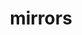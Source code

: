 ---
pid: LLP165
title: mirrors
location_transcription: middle of the sidewalk, down town
zipcode: '19132'
outside_phl: 
neighborhood: Strawberry Mansion
age: 
age_range: 
instagram: 
image_file_name: LLP_165.jpg
proposal_transcription: A wall of mirrors, where everyone can stop and reflect on
  where they are currently going.
topic: Culture,Uplifting
topic_summary: 0, 0
type: Interactive,Mural
keywords_other: mirrors, reflection
credit: 
image_labels: 
twitter: 
facebook: 
permalink: "/monuments/llp165/"
layout: item-page
---